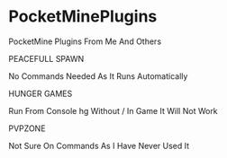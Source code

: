 PocketMinePlugins
=================

PocketMine Plugins From Me And Others

PEACEFULL SPAWN

No Commands Needed As It Runs Automatically

HUNGER GAMES

Run From Console hg Without /
In Game It Will Not Work

PVPZONE

Not Sure On Commands As I Have Never Used It
